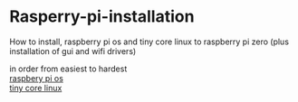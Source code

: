 # Rasperry-pi-installation
How to install, raspberry pi os and tiny core linux to raspberry pi zero (plus installation of gui and wifi drivers)


in order from easiest to hardest
  <br>
  <a href="raspberry pi os/README.md">raspbery pi os</a>
  <br>
  <a href="tiny core/README.md">tiny core linux</a>
